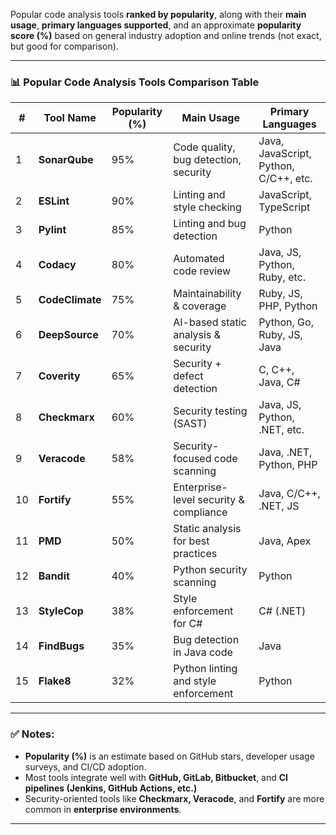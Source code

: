 Popular code analysis tools **ranked by popularity**, along with their **main usage**, **primary languages supported**, and an approximate **popularity score (%)** based on general industry adoption and online trends (not exact, but good for comparison).

---

### 📊 Popular Code Analysis Tools Comparison Table

| #  | Tool Name      | Popularity (%) | Main Usage                              | Primary Languages                 |
|----|----------------|----------------|------------------------------------------|-----------------------------------|
| 1  | **SonarQube**  | 95%            | Code quality, bug detection, security    | Java, JavaScript, Python, C/C++, etc. |
| 2  | **ESLint**     | 90%            | Linting and style checking               | JavaScript, TypeScript            |
| 3  | **Pylint**     | 85%            | Linting and bug detection                | Python                            |
| 4  | **Codacy**     | 80%            | Automated code review                    | Java, JS, Python, Ruby, etc.      |
| 5  | **CodeClimate**| 75%            | Maintainability & coverage               | Ruby, JS, PHP, Python             |
| 6  | **DeepSource** | 70%            | AI-based static analysis & security      | Python, Go, Ruby, JS, Java        |
| 7  | **Coverity**   | 65%            | Security + defect detection              | C, C++, Java, C#                  |
| 8  | **Checkmarx**  | 60%            | Security testing (SAST)                  | Java, JS, Python, .NET, etc.      |
| 9  | **Veracode**   | 58%            | Security-focused code scanning           | Java, .NET, Python, PHP           |
|10  | **Fortify**    | 55%            | Enterprise-level security & compliance   | Java, C/C++, .NET, JS             |
|11  | **PMD**        | 50%            | Static analysis for best practices       | Java, Apex                        |
|12  | **Bandit**     | 40%            | Python security scanning                 | Python                            |
|13  | **StyleCop**   | 38%            | Style enforcement for C#                 | C# (.NET)                         |
|14  | **FindBugs**   | 35%            | Bug detection in Java code               | Java                              |
|15  | **Flake8**     | 32%            | Python linting and style enforcement     | Python                            |

---

### ✅ Notes:
- **Popularity (%)** is an estimate based on GitHub stars, developer usage surveys, and CI/CD adoption.
- Most tools integrate well with **GitHub, GitLab, Bitbucket**, and **CI pipelines (Jenkins, GitHub Actions, etc.)**
- Security-oriented tools like **Checkmarx, Veracode**, and **Fortify** are more common in **enterprise environments**.

---
